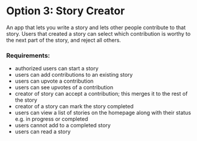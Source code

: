 # Option 3: Story Creator

An app that lets you write a story and lets other people contribute to that story. Users that created a story can select which contribution is worthy to the next part of the story, and reject all others.

### Requirements:

* authorized users can start a story
* users can add contributions to an existing story
* users can upvote a contribution
* users can see upvotes of a contribution
* creator of story can accept a contribution; this merges it to the rest of the story
* creator of a story can mark the story completed
* users can view a list of stories on the homepage along with their status e.g. in progress or completed
* users cannot add to a completed story
* users can read a story
